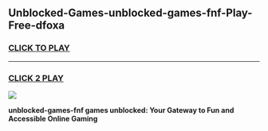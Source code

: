 
## Unblocked-Games-unblocked-games-fnf-Play-Free-dfoxa
<h3>
<a href="https://premium76.site?title=unblocked-games-fnf&ref=09A">CLICK TO PLAY</a></h3>
<hr>

<h3>
<a href="https://premium76.site?title=unblocked-games-fnf&ref=09A">CLICK 2 PLAY</a>
  
</h3>

<a href="https://premium76.site?title=unblocked-games-fnf&ref=09A"><img src="https://clearcache.store/games.png"></a>


**unblocked-games-fnf games unblocked: Your Gateway to Fun and Accessible Online Gaming**
